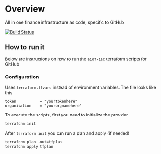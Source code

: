 # Overview

All in one finance infrastructure as code, specific to GitHub

[![Build Status](https://dev.azure.com/gkamacharov/gkama-cicd/_apis/build/status/kamacharovs.aiof-iac?branchName=master)](https://dev.azure.com/gkamacharov/gkama-cicd/_build/latest?definitionId=24&branchName=master)

## How to run it

Below are instructions on how to run the `aiof-iac` terraform scripts for GitHub

### Configuration

Uses `terraform.tfvars` instead of environment variables. The file looks like this

```text
token           = "yourtokenhere"
organization    = "yourorgnamehere"
```

To execute the scripts, first you need to initialize the provider

```ps
terraform init
```

After `terraform init` you can run a plan and apply (if needed)

```ps
terraform plan -out=tfplan
terraform apply tfplan
```
